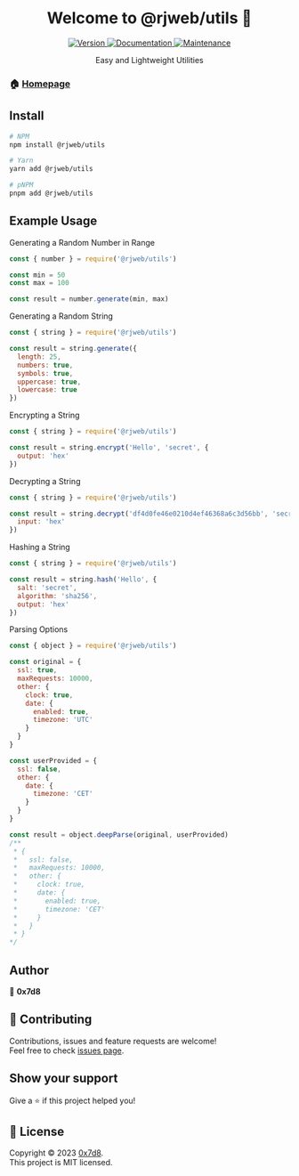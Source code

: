 <h1 align="center">Welcome to @rjweb/utils 👋</h1>
<center>
  <a href="https://www.npmjs.com/package/@rjweb/utils" target="_blank">
    <img alt="Version" src="https://img.shields.io/npm/v/@rjweb/utils.svg">
  </a>
  <a href="https://github.com/rotvproHD/rjweb-utils#readme" target="_blank">
    <img alt="Documentation" src="https://img.shields.io/badge/documentation-yes-brightgreen.svg" />
  </a>
  <a href="https://github.com/rotvproHD/rjweb-utils/graphs/commit-activity" target="_blank">
    <img alt="Maintenance" src="https://img.shields.io/badge/Maintained%3F-yes-green.svg" />
  </a>

  Easy and Lightweight Utilities
</center>

### 🏠 [Homepage](https://github.com/rotvproHD/rjweb-utils#readme)

## Install

```sh
# NPM
npm install @rjweb/utils

# Yarn
yarn add @rjweb/utils

# pNPM
pnpm add @rjweb/utils
```

## Example Usage

Generating a Random Number in Range
```js
const { number } = require('@rjweb/utils')

const min = 50
const max = 100

const result = number.generate(min, max)
```

Generating a Random String
```js
const { string } = require('@rjweb/utils')

const result = string.generate({
  length: 25,
  numbers: true,
  symbols: true,
  uppercase: true,
  lowercase: true
})
```

Encrypting a String
```js
const { string } = require('@rjweb/utils')

const result = string.encrypt('Hello', 'secret', {
  output: 'hex'
})
```

Decrypting a String
```js
const { string } = require('@rjweb/utils')

const result = string.decrypt('df4d0fe46e0210d4ef46368a6c3d56bb', 'secret', {
  input: 'hex'
})
```

Hashing a String
```js
const { string } = require('@rjweb/utils')

const result = string.hash('Hello', {
  salt: 'secret',
  algorithm: 'sha256',
  output: 'hex'
})
```

Parsing Options
```js
const { object } = require('@rjweb/utils')

const original = {
  ssl: true,
  maxRequests: 10000,
  other: {
    clock: true,
    date: {
      enabled: true,
      timezone: 'UTC'
    }
  }
}

const userProvided = {
  ssl: false,
  other: {
    date: {
      timezone: 'CET'
    }
  }
}

const result = object.deepParse(original, userProvided)
/**
 * {
 *   ssl: false,
 *   maxRequests: 10000,
 *   other: {
 *     clock: true,
 *     date: {
 *       enabled: true,
 *       timezone: 'CET'
 *     }
 *   }
 * }
*/
```

## Author

👤 **0x7d8**

## 🤝 Contributing

Contributions, issues and feature requests are welcome!<br />Feel free to check [issues page](https://github.com/0x7d8/rjweb-utils/issues). 

## Show your support

Give a ⭐️ if this project helped you!

## 📝 License

Copyright © 2023 [0x7d8](https://github.com/0x7d8).<br />
This project is MIT licensed.